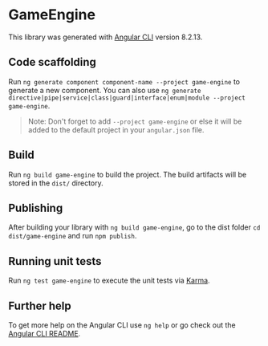 # GameEngine

This library was generated with [Angular CLI](https://github.com/angular/angular-cli) version 8.2.13.

## Code scaffolding

Run `ng generate component component-name --project game-engine` to generate a new component. You can also use `ng generate directive|pipe|service|class|guard|interface|enum|module --project game-engine`.
> Note: Don't forget to add `--project game-engine` or else it will be added to the default project in your `angular.json` file. 

## Build

Run `ng build game-engine` to build the project. The build artifacts will be stored in the `dist/` directory.

## Publishing

After building your library with `ng build game-engine`, go to the dist folder `cd dist/game-engine` and run `npm publish`.

## Running unit tests

Run `ng test game-engine` to execute the unit tests via [Karma](https://karma-runner.github.io).

## Further help

To get more help on the Angular CLI use `ng help` or go check out the [Angular CLI README](https://github.com/angular/angular-cli/blob/master/README.md).
